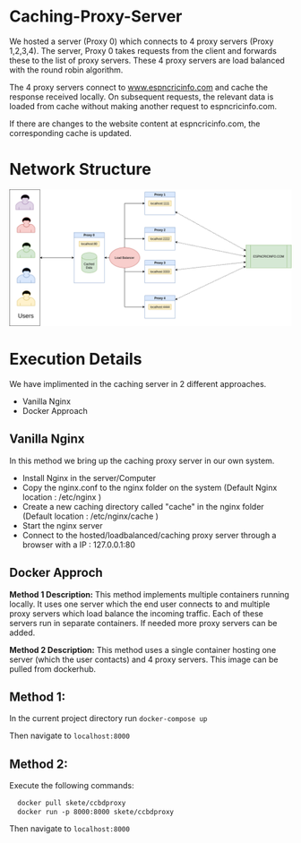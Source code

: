 Caching-Proxy-Server
=======================

We hosted a server (Proxy 0) which connects to 4 proxy servers (Proxy 1,2,3,4). The server, Proxy 0 takes requests from the client and forwards these to the list of proxy servers. These 4 proxy servers are load balanced with the round robin algorithm.   

The 4 proxy servers connect to www.espncricinfo.com and cache the response received locally. On subsequent requests, the relevant data is loaded from cache without making another request to espncricinfo.com.    

If there are changes to the website content at espncricinfo.com, the corresponding cache is updated.

Network Structure
==================

![Network Structure](Network-Layout.png)

Execution Details
==================
We have implimented in the caching server in 2 different approaches.

- Vanilla Nginx 
- Docker Approach

## Vanilla Nginx

In this method we bring up the caching proxy server in our own system.  

- Install Nginx in the server/Computer
- Copy the nginx.conf to the nginx folder on the system (Default Nginx location : /etc/nginx )
- Create a new caching directory called "cache" in the nginx folder (Default location : /etc/nginx/cache )
- Start the nginx server
- Connect to the hosted/loadbalanced/caching proxy server through a browser with a IP : 127.0.0.1:80


## Docker Approch  

**Method 1 Description:** This method implements multiple containers running locally. It uses one server which the end user connects to and multiple proxy servers which load balance the incoming traffic. Each of these servers run in separate containers. If needed more proxy servers can be added.

**Method 2 Description:** This method uses a single container hosting one server (which the user contacts) and 4 proxy servers. This image can be pulled from dockerhub.

Method 1:
---------

In the current project directory run ```docker-compose up```

Then navigate to ```localhost:8000```

Method 2:
---------

Execute the following commands:
```
  docker pull skete/ccbdproxy
  docker run -p 8000:8000 skete/ccbdproxy
````
Then navigate to ```localhost:8000```